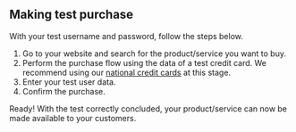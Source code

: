 ## Making test purchase

With your test username and password, follow the steps below.


1. Go to your website and search for the product/service you want to buy.
2. Perform the purchase flow using the data of a test credit card. We recommend using our [national credit cards](https://www.mercadopago[FAKER][URL][DOMAIN]/developers/en/guides/resources/localization/local-cards) at this stage.
3. Enter your test user data.
4. Confirm the purchase.

Ready! With the test correctly concluded, your product/service can now be made available to your customers.
